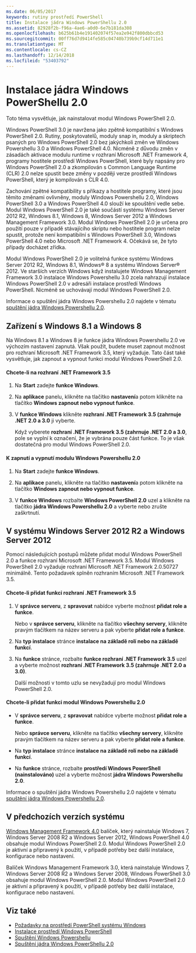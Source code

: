 ```yaml
---
ms.date: 06/05/2017
keywords: rutiny prostředí PowerShell
title: Instalace jádra Windows PowerShellu 2.0
ms.assetid: 82928f2b-f96a-4ae6-a0d0-6e7b181da308
ms.openlocfilehash: b625b61b4e191402074f57ea2e942f800dbbcd53
ms.sourcegitcommit: 00ff76d7d9414fe585c04740b739b9cf14d711e1
ms.translationtype: MT
ms.contentlocale: cs-CZ
ms.lasthandoff: 12/14/2018
ms.locfileid: "53403792"
---
```

# <a name="installing-the-windows-powershell-20-engine"></a>Instalace jádra Windows PowerShellu 2.0
Toto téma vysvětluje, jak nainstalovat modul Windows PowerShell 2.0.

Windows PowerShell 3.0 je navržena jako zpětně kompatibilní s Windows PowerShell 2.0. Rutiny, poskytovatelů, moduly snap in, moduly a skriptech psaných pro Windows PowerShell 2.0 bez jakýchkoli změn ve Windows Powershellu 3.0 a Windows PowerShell 4.0. Nicméně z důvodu změn v zásadách aktivace modulu runtime v rozhraní Microsoft .NET Framework 4, programy hostitele prostředí Windows PowerShell, které byly napsány pro Windows PowerShell 2.0 a zkompilován s Common Language Runtime (CLR) 2.0 nelze spustit beze změny v později verze prostředí Windows PowerShell, který je kompilován s CLR 4.0.

Zachování zpětné kompatibility s příkazy a hostitele programy, které jsou těmito změnami ovlivněny, moduly Windows Powershellu 2.0, Windows PowerShell 3.0 a Windows PowerShell 4.0 slouží ke spouštění vedle sebe. Modul Windows PowerShell 2.0 je také součástí systému Windows Server 2012 R2, Windows 8.1, Windows 8, Windows Server 2012 a Windows Management Framework 3.0. Modul Windows PowerShell 2.0 je určena pro použití pouze v případě stávajícího skriptu nebo hostitele program nelze spustit, protože není kompatibilní s Windows PowerShell 3.0, Windows PowerShell 4.0 nebo Microsoft .NET Framework 4. Očekává se, že tyto případy docházet zřídka.

Modul Windows PowerShell 2.0 je volitelná funkce systému Windows Server 2012 R2, Windows 8.1, Windows® 8 a systému Windows Server® 2012. Ve starších verzích Windows když instalujete Windows Management Framework 3.0 instalace Windows Powershellu 3.0 zcela nahrazují instalace Windows PowerShell 2.0 v adresáři instalace prostředí Windows PowerShell. Nicméně se uchovávají modul Windows PowerShell 2.0.

Informace o spuštění jádra Windows Powershellu 2.0 najdete v tématu [spuštění jádra Windows Powershellu 2.0](../getting-started/Starting-the-Windows-PowerShell-2.0-Engine.md).

## <a name="on-windows-81-and-windows-8"></a>Zařízení s Windows 8.1 a Windows 8
Na Windows 8.1 a Windows 8 je funkce jádra Windows Powershellu 2.0 ve výchozím nastavení zapnutá. Však použít, budete muset zapnout možnost pro rozhraní Microsoft .NET Framework 3.5, který vyžaduje. Tato část také vysvětluje, jak zapnout a vypnout funkci modul Windows PowerShell 2.0.

#### <a name="to-turn-on-net-framework-35"></a>Chcete-li na rozhraní .NET Framework 3.5

1. Na **Start** zadejte **funkce Windows**.

2. Na **aplikace** panelu, klikněte na tlačítko **nastavení**a potom klikněte na tlačítko **Windows zapnout nebo vypnout funkce**.

3. V **funkce Windows** klikněte **rozhraní .NET Framework 3.5 (zahrnuje .NET 2.0 a 3.0** ji vyberte.

    Když vyberete **rozhraní .NET Framework 3.5 (zahrnuje .NET 2.0 a 3.0**, pole se vyplní k označení, že je vybrána pouze část funkce. To je však dostatečná pro modul Windows PowerShell 2.0.

#### <a name="to-turn-the-windows-powershell-20-engine-on-and-off"></a>K zapnutí a vypnutí modulu Windows Powershellu 2.0

1. Na **Start** zadejte **funkce Windows**.

2. Na **aplikace** panelu, klikněte na tlačítko **nastavení**a potom klikněte na tlačítko **Windows zapnout nebo vypnout funkce**.

3. V **funkce Windows** rozbalte **Windows PowerShell 2.0** uzel a klikněte na tlačítko **jádra Windows Powershellu 2.0** a vyberte nebo zrušte zaškrtnutí.

## <a name="on-windows-server-2012-r2-and-windows-server-2012"></a>V systému Windows Server 2012 R2 a Windows Server 2012
Pomocí následujících postupů můžete přidat modul Windows PowerShell 2.0 a funkce rozhraní Microsoft .NET Framework 3.5. Modul Windows PowerShell 2.0 vyžaduje rozhraní Microsoft .NET Framework 2.0.50727 minimálně. Tento požadavek splněn rozhraním Microsoft .NET Framework 3.5.

#### <a name="to-add-the-net-framework-35-feature"></a>Chcete-li přidat funkci rozhraní .NET Framework 3.5

1. V **správce serveru**, z **spravovat** nabídce vyberte možnost **přidat role a funkce**.

    Nebo v **správce serveru**, klikněte na tlačítko **všechny servery**, klikněte pravým tlačítkem na název serveru a pak vyberte **přidat role a funkce**.

2. Na **typ instalace** stránce **instalace na základě rolí nebo na základě funkcí**.

3. Na **funkce** stránce, rozbalte **funkce rozhraní .NET Framework 3.5** uzel a vyberte možnost **rozhraní .NET Framework 3.5 (zahrnuje .NET 2.0 a 3.0)**.

    Další možnosti v tomto uzlu se nevyžadují pro modul Windows PowerShell 2.0.

#### <a name="to-add-the-windows-powershell-20-engine-feature"></a>Chcete-li přidat funkci modul Windows Powershellu 2.0

- V **správce serveru**, z **spravovat** nabídce vyberte možnost **přidat role a funkce**.

    Nebo **správce serveru**, klikněte na tlačítko **všechny servery**, klikněte pravým tlačítkem na název serveru a pak vyberte **přidat role a funkce**.

- Na **typ instalace** stránce **instalace na základě rolí nebo na základě funkcí**.

- Na **funkce** stránce, rozbalte **prostředí Windows PowerShell (nainstalováno)** uzel a vyberte možnost **jádra Windows Powershellu 2.0**.

Informace o spuštění jádra Windows Powershellu 2.0 najdete v tématu [spuštění jádra Windows Powershellu 2.0](../getting-started/Starting-the-Windows-PowerShell-2.0-Engine.md).

## <a name="on-earlier-systems"></a>V předchozích verzích systému
[Windows Management Framework 4.0](https://go.microsoft.com/fwlink/?LinkID=293881) balíček, který nainstaluje Windows 7, Windows Server 2008 R2 a Windows Server 2012, Windows PowerShell 4.0 obsahuje modul Windows PowerShell 2.0. Modul Windows PowerShell 2.0 je aktivní a připravený k použití, v případě potřeby bez další instalace, konfigurace nebo nastavení.

Balíček Windows Management Framework 3.0, která nainstaluje Windows 7, Windows Server 2008 R2 a Windows Server 2008, Windows PowerShell 3.0 obsahuje modul Windows PowerShell 2.0. Modul Windows PowerShell 2.0 je aktivní a připravený k použití, v případě potřeby bez další instalace, konfigurace nebo nastavení.

## <a name="see-also"></a>Viz také
- [Požadavky na prostředí PowerShell systému Windows](Windows-PowerShell-System-Requirements.md)
- [Instalace prostředí Windows PowerShell](Installing-Windows-PowerShell.md)
- [Spuštění Windows Powershellu](https://technet.microsoft.com/en-us/library/8ec8c2d7-8e7c-4722-a3d2-498fe5739a8e)
- [Spuštění jádra Windows PowerShellu 2.0](../getting-started/Starting-the-Windows-PowerShell-2.0-Engine.md)